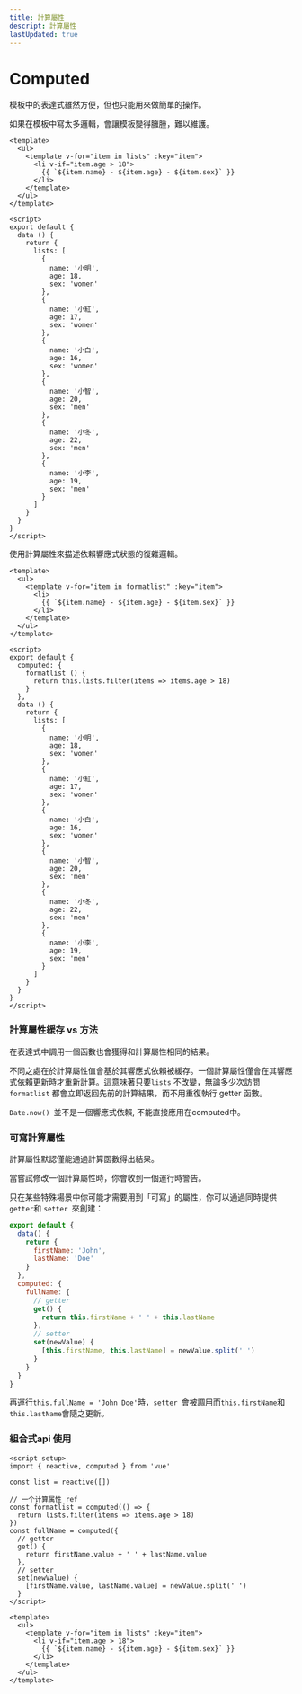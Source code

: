 ```yaml
---
title: 計算屬性
descript: 計算屬性
lastUpdated: true
---
```


# Computed

模板中的表達式雖然方便，但也只能用來做簡單的操作。

如果在模板中寫太多邏輯，會讓模板變得臃腫，難以維護。

``` vue
<template>
  <ul>
    <template v-for="item in lists" :key="item">
      <li v-if="item.age > 18">
        {{ `${item.name} - ${item.age} - ${item.sex}` }}
      </li>
    </template>
  </ul>
</template>

<script>
export default {
  data () {
    return {
      lists: [
        {
          name: '小明',
          age: 18,
          sex: 'women'
        },
        {
          name: '小紅',
          age: 17,
          sex: 'women'
        },
        {
          name: '小白',
          age: 16,
          sex: 'women'
        },
        {
          name: '小智',
          age: 20,
          sex: 'men'
        },
        {
          name: '小冬',
          age: 22,
          sex: 'men'
        },
        {
          name: '小李',
          age: 19,
          sex: 'men'
        }
      ]
    }
  }
}
</script>
```



使用計算屬性來描述依賴響應式狀態的復雜邏輯。

``` vue
<template>
  <ul>
    <template v-for="item in formatlist" :key="item">
      <li>
        {{ `${item.name} - ${item.age} - ${item.sex}` }}
      </li>
    </template>
  </ul>
</template>

<script>
export default {
  computed: {
    formatlist () {
      return this.lists.filter(items => items.age > 18)
    }
  },
  data () {
    return {
      lists: [
        {
          name: '小明',
          age: 18,
          sex: 'women'
        },
        {
          name: '小紅',
          age: 17,
          sex: 'women'
        },
        {
          name: '小白',
          age: 16,
          sex: 'women'
        },
        {
          name: '小智',
          age: 20,
          sex: 'men'
        },
        {
          name: '小冬',
          age: 22,
          sex: 'men'
        },
        {
          name: '小李',
          age: 19,
          sex: 'men'
        }
      ]
    }
  }
}
</script>

```

### 計算屬性緩存 vs 方法

在表達式中調用一個函數也會獲得和計算屬性相同的結果。

不同之處在於計算屬性值會基於其響應式依賴被緩存。一個計算屬性僅會在其響應式依賴更新時才重新計算。這意味著只要`lists` 不改變，無論多少次訪問 `formatlist` 都會立即返回先前的計算結果，而不用重復執行 getter 函數。

`Date.now() `並不是一個響應式依賴, 不能直接應用在computed中。

### 可寫計算屬性

計算屬性默認僅能通過計算函數得出結果。

當嘗試修改一個計算屬性時，你會收到一個運行時警告。

只在某些特殊場景中你可能才需要用到「可寫」的屬性，你可以通過同時提供` getter `和 `setter `來創建：

```js
export default {
  data() {
    return {
      firstName: 'John',
      lastName: 'Doe'
    }
  },
  computed: {
    fullName: {
      // getter
      get() {
        return this.firstName + ' ' + this.lastName
      },
      // setter
      set(newValue) {
        [this.firstName, this.lastName] = newValue.split(' ')
      }
    }
  }
}
```

再運行` this.fullName = 'John Doe' `時，`setter `會被調用而` this.firstName `和` this.lastName `會隨之更新。

### 組合式api 使用

``` vue
<script setup>
import { reactive, computed } from 'vue'

const list = reactive([])

// 一个计算属性 ref
const formatlist = computed(() => {
  return lists.filter(items => items.age > 18)
})
const fullName = computed({
  // getter
  get() {
    return firstName.value + ' ' + lastName.value
  },
  // setter
  set(newValue) {
    [firstName.value, lastName.value] = newValue.split(' ')
  }
</script>

<template>
  <ul>
    <template v-for="item in lists" :key="item">
      <li v-if="item.age > 18">
        {{ `${item.name} - ${item.age} - ${item.sex}` }}
      </li>
    </template>
  </ul>
</template>
```

